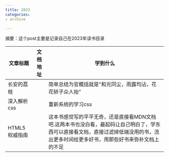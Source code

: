```yaml
---
title: 2023
categories: 
- archive

---
```


摘要：这个post主要是记录自己在2023年读书目录

<!--more -->

| 文章标题 | 文档地址 | 学到什么 |
|-----------|-----------|-----------|
|长安的荔枝||简单总结为官概括就是"和光同尘，雨露均沾，花花轿子众人抬"|
|深入解析css||重新系统的学习css|
|HTML5权威指南||这本书感觉写的平平无奇，还是直接看MDN文档吧.这两本书也没白看，最起码让自己明白了，学东西可以直接看文档，直接过滤掉低端没用的书，流出更多时间给更多好书，用那些好书来弥补文档上的不足|